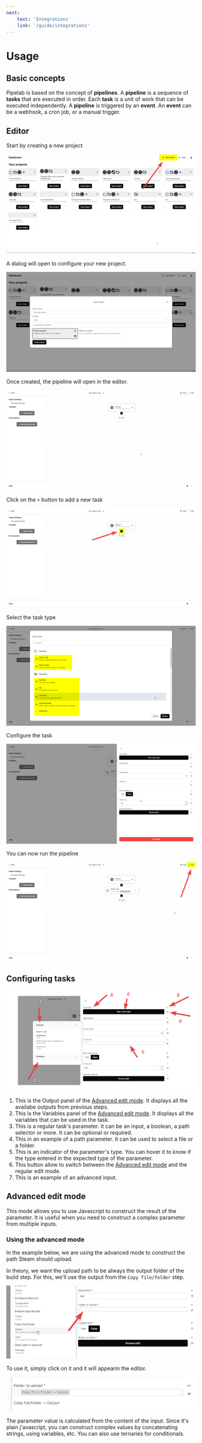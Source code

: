 ```yaml
---
next:
    text: 'Integrations'
    link: '/guide/integrations'
---
```


# Usage
## Basic concepts
Pipelab is based on the concept of **pipelines**. A **pipeline** is a sequence of **tasks** that are executed in order. Each **task** is a unit of work that can be executed independently.
A **pipeline** is triggered by an **event**. An **event** can be a webhook, a cron job, or a manual trigger.

## Editor

Start by creating a new project

![alt text](../assets/guide/project-creation.png)

A dialog will open to configure your new project.

![alt text](../assets/guide/project-creation-dialog.png)

Once created, the pipeline will open in the editor.

![alt text](../assets/guide/pipeline-editor.png)

Click on the `+` button to add a new task

![alt text](../assets/guide/pipeline-editor-plus-highlighted.png)

Select the task type

![alt text](../assets/guide/pipeline-editor-task-type.png)

Configure the task

![alt text](../assets/guide/pipeline-editor-task-configure.png)

You can now run the pipeline

![alt text](../assets/guide/pipeline-editor-run.png)

## Configuring tasks
![alt text](../assets/guide/pipeline-editor-configure-details.png)
1. This is the Output panel of the [Advanced edit mode](#advanced-edit-mode). It displays all the availabe outputs from previous steps.
2. This is the Variables panel of the [Advanced edit mode](#advanced-edit-mode). It displays all the variables that can be used in the task.
3. This is a regular task's parameter. It can be an input, a boolean, a path selector or more. It can be optional or required.
4. This in an example of a path parameter. It can be used to select a file or a folder.
5. This is an indicator of the parameter's type. You can hover it to know if the type entered in the expected type of the parameter.
6. This button allow to switch between the [Advanced edit mode](#advanced-edit-mode) and the regular edit mode.
7. This is an example of an advanced input.

## Advanced edit mode
This mode allows you to use Javascript to construct the result of the parameter. It is useful when you need to construct a complex parameter from multiple inputs.

### Using the advanced mode
In the example below, we are using the advanced mode to construct the path Steam should upload.

In theory, we want the upload path to be always the output folder of the build step. For this, we'll use the output from the `Copy file/folder` step.

![alt text](../assets/guide/advanced-mode-details.png)

To use it, simply click on it and it will appearin the editor.

![alt text](../assets/guide/advanced-mode-output-variable.png)

The parameter value is calculated from the content of the input. Since it's plain j'avascript, you can construct complex values by concatenating strings, using variables, etc. You can also use ternaries for conditionals.